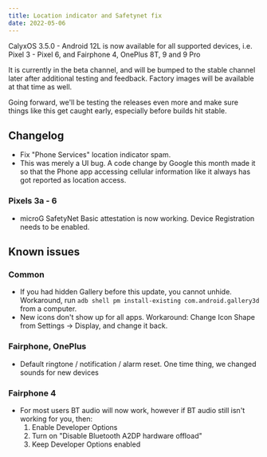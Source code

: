 ```yaml
---
title: Location indicator and Safetynet fix
date: 2022-05-06
---
```


CalyxOS 3.5.0 - Android 12L is now available for all supported devices, i.e. Pixel 3 - Pixel 6, and Fairphone 4, OnePlus 8T, 9 and 9 Pro

It is currently in the beta channel, and will be bumped to the stable channel later after additional testing and feedback. Factory images will be available at that time as well.

Going forward, we'll be testing the releases even more and make sure things like this get caught early, especially before builds hit stable.

## Changelog
* Fix "Phone Services" location indicator spam.
* This was merely a UI bug. A code change by Google this month made it so that the Phone app
  accessing cellular information like it always has got reported as location access.

### Pixels 3a - 6
* microG SafetyNet Basic attestation is now working. Device Registration needs to be enabled.

## Known issues
### Common
* If you had hidden Gallery before this update, you cannot unhide. Workaround, run `adb shell pm install-existing com.android.gallery3d` from a computer.
* New icons don't show up for all apps. Workaround: Change Icon Shape from Settings -> Display, and change it back.

### Fairphone, OnePlus
* Default ringtone / notification / alarm reset. One time thing, we changed sounds for new devices

### Fairphone 4
* For most users BT audio will now work, however if BT audio still isn't working for you, then:
  1. Enable Developer Options
  2. Turn on "Disable Bluetooth A2DP hardware offload"
  3. Keep Developer Options enabled
